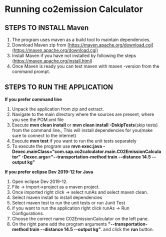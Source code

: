 # Running co2emission Calculator



## **STEPS TO INSTALL Maven**

 1. The program uses maven as a build tool to maintain dependencies.
 2. Download Maven zip from  [https://maven.apache.org/download.cgi](https://maven.apache.org/download.cgi)
 3. Install Maven if you have not installed by following the steps    (https://maven.apache.org/install.html)
 4. Once Maven is ready you can test maven with  maven -version from the command prompt.

## **STEPS TO RUN THE APPLICATION**

**If you prefer command line** 
 1. Unpack the application from zip and extract.
 2. Navigate to the main directory where the sources are present,    where you see the POM.xml file
 3. Execute **mvn clean install** or **mvn clean install -DskipTests**(skip tests)  from the command line., This will install dependencies for you(make sure to connect to the internet)
 4. Execute **mvn test** if you want to run the unit tests separately 
 5. To execute the program use **mvn exec:java -Dexec.mainClass="com.sap.co2calculator.main.C02EmissionCalculator" -Dexec.args="--transportation-method train --distance 14.5  --output kg"**
 
**If you prefer eclipse Dev 2019-12 for Java**
  1. Open eclipse Dev 2019-12. 
  2. File -> Import->project as a maven project.
  3. Once imported right click -> select runAs and select maven clean.
  4. Select maven install to install dependencies
  5. Select maven test to run the unit tests or run Junit Test
  6. if you want to run the application right click runAs -> Run Configurations.
  7. Choose the correct  name C02EmissionCalculator on the left pane.
  8. On the right pane add the program arguments    **"--transportation-method train --distance 14.5  --output kg"**. and click the **run** button.
  

<!--stackedit_data:
eyJoaXN0b3J5IjpbODUzMDcyNjQzLDE2NjIwMDY2NTldfQ==
-->